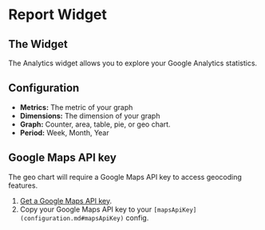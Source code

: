 # Report Widget

## The Widget

The Analytics widget allows you to explore your Google Analytics statistics.

## Configuration

- **Metrics:** The metric of your graph
- **Dimensions:** The dimension of your graph
- **Graph:** Counter, area, table, pie, or geo chart.
- **Period:** Week, Month, Year

## Google Maps API key

The geo chart will require a Google Maps API key to access geocoding features. 

1. [Get a Google Maps API key](https://developers.google.com/maps/documentation/javascript/get-api-key).
2. Copy your Google Maps API key to your `[mapsApiKey](configuration.md#mapsApiKey)` config.